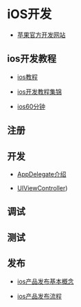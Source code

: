 # iOS开发 

* [苹果官方开发网站](https://developer.apple.com/develop/)

## ios开发教程

* [ios教程](https://www.runoob.com/ios/ios-tutorial.html)

* [ios开发教程集锦](https://cloud.tencent.com/developer/article/1387518)

* [ios60分钟](https://github.com/qinjx/30min_guides/blob/master/ios.md)

## 注册

## 开发

* [AppDelegate介绍]()

* [UIViewController](https://github.com/geekist/developer_guide/blob/main/ios/uiviewcontroller.md))

## 调试

## 测试

## 发布

* [ios产品发布基本概念](https://github.com/geekist/developer_guide/blob/main/ios/release_concept.md)

* [ios产品发布流程](https://github.com/geekist/developer_guide/blob/main/ios/release.md)

